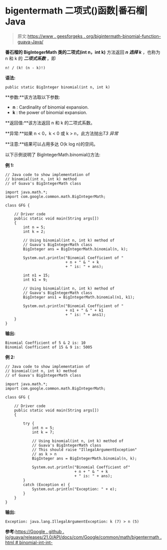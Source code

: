 # bigentermath 二项式()函数|番石榴| Java

> 原文:[https://www . geesforgeks . org/bigintermath-binomial-function-guava-Java/](https://www.geeksforgeeks.org/bigintegermath-binomial-function-guava-java/)

**番石榴的 BigIntegerMath 类的二项式(int n，int k)** 方法返回 ***n 选择 k*** ，也称为 n 和 k 的 ***二项式系数*** ，即

```
n! / (k! (n - k)!)
```

**语法:**

```
public static BigInteger binomial(int n, int k)

```

**参数:**该方法取以下参数:

*   **n** : Cardinality of binomial expansion.
*   **k** : the power of binomial expansion.

**返回值:**该方法返回 n 和 k 的二项式系数。

**异常:**如果 n < 0，k < 0 或 k > n，此方法抛出*T3 异常*

**注意:**结果可以占用多达 O(k log n)的空间。

以下示例说明了 BigIntegerMath.binomial()方法:

**例 1:**

```
// Java code to show implementation of
// binomial(int n, int k) method
// of Guava's BigIntegerMath class

import java.math.*;
import com.google.common.math.BigIntegerMath;

class GFG {

    // Driver code
    public static void main(String args[])
    {
        int n = 5;
        int k = 2;

        // Using binomial(int n, int k) method of
        // Guava's BigIntegerMath class
        BigInteger ans = BigIntegerMath.binomial(n, k);

        System.out.println("Binomial Coefficient of "
                           + n + " & " + k
                           + " is: " + ans);

        int n1 = 15;
        int k1 = 9;

        // Using binomial(int n, int k) method of
        // Guava's BigIntegerMath class
        BigInteger ans1 = BigIntegerMath.binomial(n1, k1);

        System.out.println("Binomial Coefficient of "
                           + n1 + " & " + k1
                           + " is: " + ans1);
    }
}
```

**输出:**

```
Binomial Coefficient of 5 & 2 is: 10
Binomial Coefficient of 15 & 9 is: 5005

```

**例 2:**

```
// Java code to show implementation of
// binomial(int n, int k) method
// of Guava's BigIntegerMath class

import java.math.*;
import com.google.common.math.BigIntegerMath;

class GFG {

    // Driver code
    public static void main(String args[])
    {

        try {
            int n = 5;
            int k = 7;

            // Using binomial(int n, int k) method of
            // Guava's BigIntegerMath class
            // This should raise "IllegalArgumentException"
            // as k > n
            BigInteger ans = BigIntegerMath.binomial(n, k);

            System.out.println("Binomial Coefficient of"
                               + n + " & " + k
                               + " is: " + ans);
        }
        catch (Exception e) {
            System.out.println("Exception: " + e);
        }
    }
}
```

**输出:**

```
Exception: java.lang.IllegalArgumentException: k (7) > n (5)

```

**参考:**[https://Google . github . io/guava/releases/21.0/API/docs/com/Google/common/math/bigentermath . html # binomial-int-int-](https://google.github.io/guava/releases/21.0/api/docs/com/google/common/math/BigIntegerMath.html#binomial-int-int-)